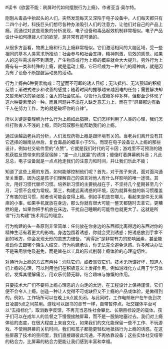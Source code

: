 \#读书《欲罢不能：刷屏时代如何摆脱行为上瘾》，作者亚当·奥尔特。

刚刚从毒品中抬起头的人们，突然发现每天又深陷于电子设备中，人们每天都只有二四个小时，科技巨头们想尽各种办法吸引人们的注意力，让他们对自己的产品上瘾。而通过对这些现象的分析发现，电子设备和毒品起效机制非常相似。电子产品设计中如何撩拨人们的欲望，是非常有迹可循的。

从很多方面看，物质上瘾和行为上瘾非常相似。它们激活相同的大脑区域，受一些相同的基本人类需求所推动：社会参与和社会支持，精神刺激，见效的感觉。如果人的这些需求得不到满足，产生物质或行为上瘾的概率就会大大提升。另外行为上瘾有有一类和特殊的上瘾，就是运动上瘾，它已经成为一种专门的精神病，就是因为有了设备不断提醒运动员的活动。

行为上瘾由6种要素构成：可望而不可即的诱人目标；无法抵挡、无法预知的积极反馈；渐进式进步和改善的感觉；随着时间的推移越来越困难的任务；需要解决却又暂未解决的紧张感；强大的社会联系。尽管行为成瘾多种多样，但都至少体现了这六种要素里的一种。而且问题并不出在人缺乏意志力上，而在于“屏幕那边有数千人在努力工作，为的就是破坏你的自律”。

所以关键是要理解为什么行为上瘾如此猖獗，它们怎样利用了人类的心理，我们怎样打败害人不浅的上瘾，同时驾驭那些能帮助我们的上瘾。

通过读越战老兵的分析，人们发现药物上瘾是跟环境有关的。当老兵们离开没有其它选择的越南丛林后，复食毒品的概率小于5%。而现在电子设备让人上瘾的那些设计，例如社交软件里的“点赞”，它就是我们时代的可卡因；游戏里不可预测的随机获胜反馈带来的感官宿醉；“差一点儿就赢”的诱饵；傻傻盯着屏幕刷抖音；凡此总总，电子设备就是一点点抢走我们的注意力和时间，并让我们乐此不疲；

知道了这些上瘾的东西，如何能够控制他们呢？首先，对于孩子来说，面对面沟通至关重要，因为这是孩子们理解自己的语言对他人有什么样影响的唯一途径。其次，用好习惯代替坏习惯。培养新习惯的主要挑战在于，不坚持几个星期甚至几个月，习惯不会成为常规。第三，构建远离诱惑的环境，因为就算有益的新习惯覆盖了有害的旧习惯，前者也可能会变得上瘾。例如手机放在哪儿，看起来是件无关痛痒的小事。如果手机就放在身边，那么你就有很大可能一整天都随时去拿它。更糟糕的是，如果你把手机放在床边，干扰自己睡眠的可能性也就更大了。这就是所谓“行为构建”技术背后的理念。

行为构建的头一条原则非常简单：任何放在你身边的东西都比离得远的东西对你的精神生活有着更大的影响。身边包围着诱惑，你就会受到诱惑；把诱惑放到手拿不到的地方，你会发现无形的意志力储备。“离得近”是非常有力的影响因素，甚至能推动你去跟哪个陌生人结交。行为构建承认，你无法完全避免诱惑。许多解决办法不是采用禁绝及避免，而是旨在以工具的形式削弱上瘾体验的心理迫切性。

对待行为上瘾的方式有两种：消除它们，或者驾驭它们。技术无所谓好坏，知道人们上瘾的心理，可以利用他们在积极意义上发挥作用，例如游戏化方式用于学习体验，发挥其缓解痛苦，用欢乐代替无聊，结合趣味与慷慨的作用。

只要技术大厂们不要将上瘾心理恶的方向走的太远，在工程设计上保持谨慎，它们便不会令人上瘾。创造一种让人觉得不可或缺但又不上瘾的产品或体验，是做得到的。例如，工作场所可以在晚上6点就关闭，与此同时，工作电邮账户在午夜到次日凌晨5点之间禁用。游戏可以跟书的章节一样，自带暂停点。社交媒体平台可以“去指标化”，取消数字反馈，不再充当恶性社会攀比、长期目标设定的载体。孩子们可以在成年人的监督之下慢慢接触屏幕，而不是一股脑地塞过去。我们对上瘾体验的态度，在很大程度上来自文化，如果我们的文化能保留一些不工作、不玩游戏、不使用屏幕的关机时间，我们和孩子都能更轻松地抵挡行为上瘾的诱惑。在这些屏蔽了技术的空间里，我们直接跟彼此沟通，不再依靠设备；这些实体社交纽带的粘合力，比屏幕的粘合力更能让我们感到丰富和幸福。